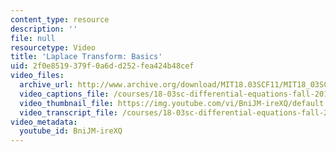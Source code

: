 ```yaml
---
content_type: resource
description: ''
file: null
resourcetype: Video
title: 'Laplace Transform: Basics'
uid: 2f0e8519-379f-0a6d-d252-fea424b48cef
video_files:
  archive_url: http://www.archive.org/download/MIT18.03SCF11/MIT18_03SC_110728_L1_300k.mp4
  video_captions_file: /courses/18-03sc-differential-equations-fall-2011/11fadd7213975eadb0b9c149f9a6ca3c_BniJM-ireXQ.vtt
  video_thumbnail_file: https://img.youtube.com/vi/BniJM-ireXQ/default.jpg
  video_transcript_file: /courses/18-03sc-differential-equations-fall-2011/8b4cca5b21546884326f270065fdeac3_BniJM-ireXQ.pdf
video_metadata:
  youtube_id: BniJM-ireXQ
---
```

